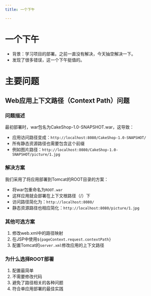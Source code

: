```yaml
---
title: 一个下午

---
```


# 一个下午
- 背景：学习项目的部署。之前一直没有解决，今天抽空解决一下。
- 发现了很多错误，这一个下午挺值的。

# 主要问题

## Web应用上下文路径（Context Path）问题

### 问题描述
最初部署时，war包名为CakeShop-1.0-SNAPSHOT.war，这导致：
- 应用访问路径变成：`http://localhost:8080/CakeShop-1.0-SNAPSHOT/`
- 所有静态资源路径也需要包含这个前缀
- 例如图片路径：`http://localhost:8080/CakeShop-1.0-SNAPSHOT/picture/1.jpg`

### 解决方案
我们采用了将应用部署到Tomcat的ROOT目录的方案：
- 将war包重命名为`ROOT.war`
- 这样应用就会部署在上下文根路径（/）下
- 访问路径简化为：`http://localhost:8080/`
- 静态资源路径也相应简化：`http://localhost:8080/picture/1.jpg`

### 其他可选方案
1. 修改web.xml中的路径映射
2. 在JSP中使用`${pageContext.request.contextPath}`
3. 配置Tomcat的`server.xml`修改应用的上下文路径

### 为什么选择ROOT部署
1. 配置最简单
2. 不需要修改代码
3. 避免了路径相关的各种问题
4. 符合单应用部署的最佳实践